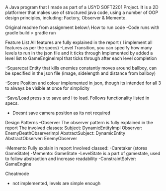 A Java program that I made as part of a USYD SOFT2201 Project. It is a 2D platformer that makes use of structured java code, using a number of OOP design principles, including: Factory, Observer & Memento.

Original readme from assignment below:\\
How to run code
-Code runs with gradle build > gradle run

Feature List
All features are fully explained in the report ( I implement all features as per the specs)
-Level Transition, you can specify how many levels to run in the json file and it ticks through
Implemented by added a level list to GameEngineImpl that ticks through after each level completion

-Squarecat Entity that kills enemies constantly moves around ballboy, can be specified in the json file (image,
sidelength and distance from ballboy)

-Score Position and colour implemented in json, though its intended for all 3 to always be visible at once for simplicity

-Save/Load press s to save and l to load. Follows functionality listed in specs.
- Doesnt save camera position as its not required

Design Patterns
-Observer
The observer pattern is fully explained in the report
The involved classes:
Subject: DynamicEntityImpl
Observer: EnemyDeathObserverImpl
AbstractSubject: DynamicEntity
AbstractObserver: EnemyObserver

-Memento
Fully explain in report
Involved classed:
-Caretaker (stores GameState)
-Memento: GameState
-LevelState is a part of gamestate, used to follow abstraction and increase readability
-ConstraintSolver: GameEngine

Cheatmode
- not implemented, levels are simple enough
